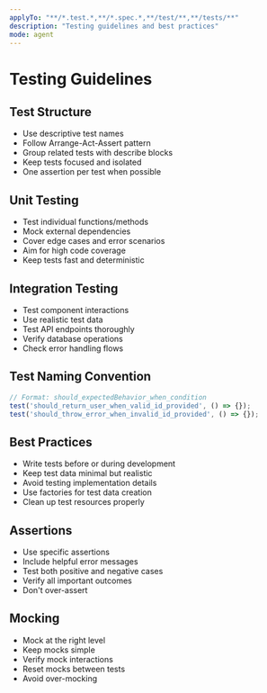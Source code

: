 ```yaml
---
applyTo: "**/*.test.*,**/*.spec.*,**/test/**,**/tests/**"
description: "Testing guidelines and best practices"
mode: agent
---
```


# Testing Guidelines

## Test Structure
- Use descriptive test names
- Follow Arrange-Act-Assert pattern
- Group related tests with describe blocks
- Keep tests focused and isolated
- One assertion per test when possible

## Unit Testing
- Test individual functions/methods
- Mock external dependencies
- Cover edge cases and error scenarios
- Aim for high code coverage
- Keep tests fast and deterministic

## Integration Testing
- Test component interactions
- Use realistic test data
- Test API endpoints thoroughly
- Verify database operations
- Check error handling flows

## Test Naming Convention
```javascript
// Format: should_expectedBehavior_when_condition
test('should_return_user_when_valid_id_provided', () => {});
test('should_throw_error_when_invalid_id_provided', () => {});
```

## Best Practices
- Write tests before or during development
- Keep test data minimal but realistic
- Avoid testing implementation details
- Use factories for test data creation
- Clean up test resources properly

## Assertions
- Use specific assertions
- Include helpful error messages
- Test both positive and negative cases
- Verify all important outcomes
- Don't over-assert

## Mocking
- Mock at the right level
- Keep mocks simple
- Verify mock interactions
- Reset mocks between tests
- Avoid over-mocking